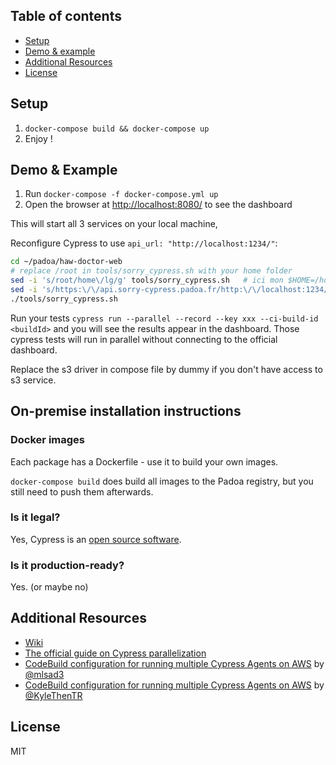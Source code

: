 ## Table of contents

- [Setup](#setup)
- [Demo & example](#demo--example)
- [Additional Resources](#additional-resources)
- [License](#license)

## Setup

1. `docker-compose build && docker-compose up`
2. Enjoy !

## Demo & Example

1. Run `docker-compose -f docker-compose.yml up`
2. Open the browser at [http://localhost:8080/](http://localhost:8080/) to see the dashboard

This will start all 3 services on your local machine,

Reconfigure Cypress to use `api_url: "http://localhost:1234/"`:

```bash
cd ~/padoa/haw-doctor-web
# replace /root in tools/sorry_cypress.sh with your home folder
sed -i 's/root/home\/lg/g' tools/sorry_cypress.sh   # ici mon $HOME=/home/lg
sed -i 's/https:\/\/api.sorry-cypress.padoa.fr/http:\/\/localhost:1234/g' tools/sorry_cypress.sh
./tools/sorry_cypress.sh
```



Run your tests `cypress run --parallel --record --key xxx --ci-build-id <buildId>` and you will see the results appear in the dashboard. Those cypress tests will run in parallel without connecting to the official dashboard.

Replace the s3 driver in compose file by dummy if you don't have access to s3 service.

## On-premise installation instructions

### Docker images

Each package has a Dockerfile - use it to build your own images.

`docker-compose build` does build all images to the Padoa registry, but you still need to push them afterwards.

### Is it legal?

Yes, Cypress is an [open source software](https://github.com/cypress-io/cypress/blob/develop/LICENSE).

### Is it production-ready?

Yes. (or maybe no)

## Additional Resources

- [Wiki](https://github.com/agoldis/sorry-cypress/wiki)
- [The official guide on Cypress parallelization](https://docs.cypress.io/guides/guides/parallelization.html)
- [CodeBuild configuration for running multiple Cypress Agents on AWS](https://github.com/agoldis/sorry-cypress/wiki/AWS-Multiple-Cypress-Agents-mlsad3) by [@mlsad3](https://github.com/mlsad3)
- [CodeBuild configuration for running multiple Cypress Agents on AWS](https://github.com/agoldis/sorry-cypress/wiki/AWS-Multiple-Cypress-Agents-KyleThenTR) by [@KyleThenTR](https://github.com/KyleThenTR)

## License

MIT
